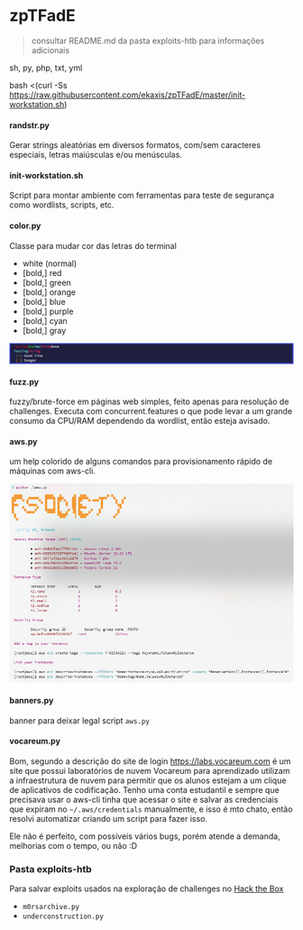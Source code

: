 # zpTFadE

> consultar README.md da pasta exploits-htb para informações adicionais

sh, py, php, txt, yml

bash <(curl -Ss https://raw.githubusercontent.com/ekaxis/zpTFadE/master/init-workstation.sh)

#### randstr.py

Gerar strings aleatórias em diversos formatos, com/sem caracteres especiais, letras maiúsculas e/ou menúsculas.

#### init-workstation.sh

Script para montar ambiente com ferramentas para teste de segurança como wordlists, scripts, etc.

#### color.py

Classe para mudar cor das letras do terminal

* white (normal)
* [bold,] red
* [bold,] green
* [bold,] orange
* [bold,] blue
* [bold,] purple
* [bold,] cyan
* [bold,] gray

![python color.py](img/color.py.png)

#### fuzz.py

fuzzy/brute-force em páginas web simples, feito apenas para resolução de challenges. Executa com concurrent.features
o que pode levar a um grande consumo da CPU/RAM dependendo da wordlist, então esteja avisado.

#### aws.py

um help colorido de alguns comandos para provisionamento rápido de máquinas com aws-cli.

![python aws.py](img/aws.py.png)

#### banners.py

banner para deixar legal script ``aws.py``

#### vocareum.py

Bom, segundo a descrição do site de login https://labs.vocareum.com é um site que possui laboratórios de nuvem Vocareum para aprendizado utilizam a infraestrutura de nuvem para permitir que os alunos estejam a um clique de aplicativos de codificação. Tenho uma conta estudantil e sempre que precisava usar o aws-cli tinha que acessar o site e salvar as credenciais que expiram no ``~/.aws/credentials`` manualmente, e isso é mto chato, então resolvi automatizar criando um script para fazer isso.

Ele não é perfeito, com possíveis vários bugs, porém atende a demanda, melhorias com o tempo, ou não :D

### Pasta exploits-htb

Para salvar exploits usados na exploração de challenges no [Hack the Box](https://www.hackthebox.eu/)

* ``m0rsarchive.py``
* ``underconstruction.py``

